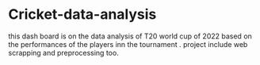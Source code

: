 # Cricket-data-analysis
this dash board is on the data analysis of T20 world cup of 2022 based on the performances of the players inn the tournament .
project include web scrapping and preprocessing too.
